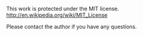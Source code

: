 This work is protected under the MIT license.
http://en.wikipedia.org/wiki/MIT_License

Please contact the author if you have any questions.